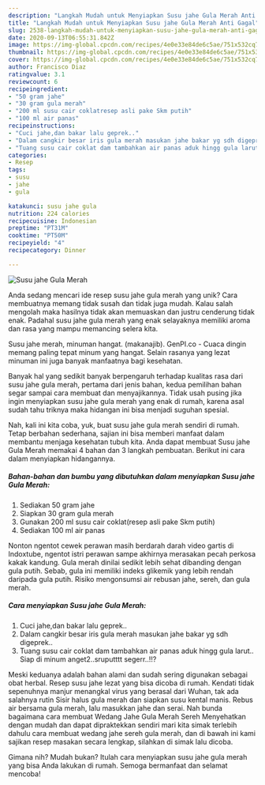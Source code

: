 ```yaml
---
description: "Langkah Mudah untuk Menyiapkan Susu jahe Gula Merah Anti Gagal"
title: "Langkah Mudah untuk Menyiapkan Susu jahe Gula Merah Anti Gagal"
slug: 2538-langkah-mudah-untuk-menyiapkan-susu-jahe-gula-merah-anti-gagal
date: 2020-09-13T06:55:31.842Z
image: https://img-global.cpcdn.com/recipes/4e0e33e84de6c5ae/751x532cq70/susu-jahe-gula-merah-foto-resep-utama.jpg
thumbnail: https://img-global.cpcdn.com/recipes/4e0e33e84de6c5ae/751x532cq70/susu-jahe-gula-merah-foto-resep-utama.jpg
cover: https://img-global.cpcdn.com/recipes/4e0e33e84de6c5ae/751x532cq70/susu-jahe-gula-merah-foto-resep-utama.jpg
author: Francisco Diaz
ratingvalue: 3.1
reviewcount: 6
recipeingredient:
- "50 gram jahe"
- "30 gram gula merah"
- "200 ml susu cair coklatresep asli pake Skm putih"
- "100 ml air panas"
recipeinstructions:
- "Cuci jahe,dan bakar lalu geprek.."
- "Dalam cangkir besar iris gula merah masukan jahe bakar yg sdh digeprek.."
- "Tuang susu cair coklat dam tambahkan air panas aduk hingg gula larut.. Siap di minum anget2..sruputttt segerr..!!?"
categories:
- Resep
tags:
- susu
- jahe
- gula

katakunci: susu jahe gula 
nutrition: 224 calories
recipecuisine: Indonesian
preptime: "PT31M"
cooktime: "PT50M"
recipeyield: "4"
recipecategory: Dinner

---
```



![Susu jahe Gula Merah](https://img-global.cpcdn.com/recipes/4e0e33e84de6c5ae/751x532cq70/susu-jahe-gula-merah-foto-resep-utama.jpg)

Anda sedang mencari ide resep susu jahe gula merah yang unik? Cara membuatnya memang tidak susah dan tidak juga mudah. Kalau salah mengolah maka hasilnya tidak akan memuaskan dan justru cenderung tidak enak. Padahal susu jahe gula merah yang enak selayaknya memiliki aroma dan rasa yang mampu memancing selera kita.

Susu jahe merah, minuman hangat. (makanajib). GenPI.co - Cuaca dingin memang paling tepat minum yang hangat. Selain rasanya yang lezat minuman ini juga banyak manfaatnya bagi kesehatan.

Banyak hal yang sedikit banyak berpengaruh terhadap kualitas rasa dari susu jahe gula merah, pertama dari jenis bahan, kedua pemilihan bahan segar sampai cara membuat dan menyajikannya. Tidak usah pusing jika ingin menyiapkan susu jahe gula merah yang enak di rumah, karena asal sudah tahu triknya maka hidangan ini bisa menjadi suguhan spesial.


Nah, kali ini kita coba, yuk, buat susu jahe gula merah sendiri di rumah. Tetap berbahan sederhana, sajian ini bisa memberi manfaat dalam membantu menjaga kesehatan tubuh kita. Anda dapat membuat Susu jahe Gula Merah memakai 4 bahan dan 3 langkah pembuatan. Berikut ini cara dalam menyiapkan hidangannya.

<!--inarticleads1-->

##### Bahan-bahan dan bumbu yang dibutuhkan dalam menyiapkan Susu jahe Gula Merah:

1. Sediakan 50 gram jahe
1. Siapkan 30 gram gula merah
1. Gunakan 200 ml susu cair coklat(resep asli pake Skm putih)
1. Sediakan 100 ml air panas


Nonton ngentot cewek perawan masih berdarah darah video gartis di Indoxtube, ngentot istri perawan sampe akhirnya merasakan pecah perkosa kakak kandung. Gula merah dinilai sedikit lebih sehat dibanding dengan gula putih. Sebab, gula ini memiliki indeks glikemik yang lebih rendah daripada gula putih. Risiko mengonsumsi air rebusan jahe, sereh, dan gula merah. 

<!--inarticleads2-->

##### Cara menyiapkan Susu jahe Gula Merah:

1. Cuci jahe,dan bakar lalu geprek..
1. Dalam cangkir besar iris gula merah masukan jahe bakar yg sdh digeprek..
1. Tuang susu cair coklat dam tambahkan air panas aduk hingg gula larut.. Siap di minum anget2..sruputttt segerr..!!?


Meski keduanya adalah bahan alami dan sudah sering digunakan sebagai obat herbal. Resep susu jahe lezat yang bisa dicoba di rumah. Kendati tidak sepenuhnya manjur menangkal virus yang berasal dari Wuhan, tak ada salahnya rutin Sisir halus gula merah dan siapkan susu kental manis. Rebus air bersama gula merah, lalu masukkan jahe dan serai. Nah bunda bagaimana cara membuat Wedang Jahe Gula Merah Sereh Menyehatkan dengan mudah dan dapat dipraktekkan sendiri mari kita simak terlebih dahulu cara membuat wedang jahe sereh gula merah, dan di bawah ini kami sajikan resep masakan secara lengkap, silahkan di simak lalu dicoba. 

Gimana nih? Mudah bukan? Itulah cara menyiapkan susu jahe gula merah yang bisa Anda lakukan di rumah. Semoga bermanfaat dan selamat mencoba!
